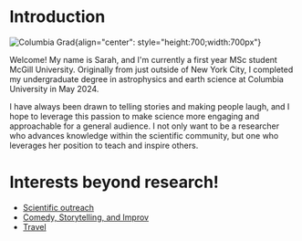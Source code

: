 # Introduction

![Columbia Grad](./media/IMG_7534.jpeg "Me"){align="center": style="height:700;width:700px"}

Welcome! My name is Sarah, and I'm currently a first year MSc student McGill University. Originally from just outside of New York City, I completed my undergraduate degree in astrophysics and earth science at Columbia University in May 2024. 

I have always been drawn to telling stories and making people laugh, and I hope to leverage this passion to make science more engaging and approachable for a general audience. I not only want to be a researcher who advances knowledge within the scientific community, but one who leverages her position to teach and inspire others. 

# Interests beyond research!
- [Scientific outreach](../outreach/index.md)
- [Comedy, Storytelling, and Improv](./Comedy.md)
- [Travel](./TravelingtheWorld.md)
